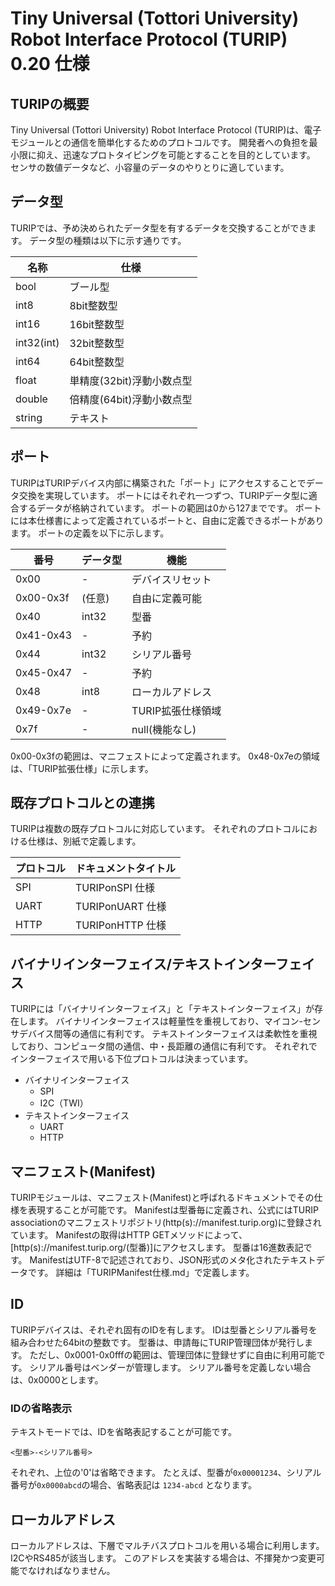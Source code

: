 # Tiny Universal (Tottori University) Robot Interface Protocol (TURIP) 0.20 仕様

## TURIPの概要

Tiny Universal (Tottori University) Robot Interface Protocol (TURIP)は、電子モジュールとの通信を簡単化するためのプロトコルです。
開発者への負担を最小限に抑え、迅速なプロトタイピングを可能とすることを目的としています。
センサの数値データなど、小容量のデータのやりとりに適しています。

## データ型

TURIPでは、予め決められたデータ型を有するデータを交換することができます。
データ型の種類は以下に示す通りです。

| 名称        | 仕様                  |
|------------|----------------------|
| bool       | ブール型               |
| int8       | 8bit整数型             |
| int16      | 16bit整数型            |
| int32(int) | 32bit整数型            |
| int64      | 64bit整数型            |
| float      | 単精度(32bit)浮動小数点型 |
| double     | 倍精度(64bit)浮動小数点型 |
| string     | テキスト               |

## ポート

TURIPはTURIPデバイス内部に構築された「ポート」にアクセスすることでデータ交換を実現しています。
ポートにはそれぞれ一つずつ、TURIPデータ型に適合するデータが格納されています。
ポートの範囲は0から127までです。
ポートには本仕様書によって定義されているポートと、自由に定義できるポートがあります。
ポートの定義を以下に示します。

番号       | データ型   | 機能
----------|----------|------------------
0x00      | -        | デバイスリセット
0x00-0x3f | (任意)    | 自由に定義可能
0x40      | int32    | 型番
0x41-0x43 | -        | 予約
0x44      | int32    | シリアル番号
0x45-0x47 | -        | 予約
0x48      | int8     | ローカルアドレス
0x49-0x7e | -        | TURIP拡張仕様領域
0x7f      | -        | null(機能なし)

0x00-0x3fの範囲は、マニフェストによって定義されます。
0x48-0x7eの領域は、「TURIP拡張仕様」に示します。

## 既存プロトコルとの連携

TURIPは複数の既存プロトコルに対応しています。
それぞれのプロトコルにおける仕様は、別紙で定義します。

プロトコル       | ドキュメントタイトル
---------------|------------------
SPI            | TURIPonSPI 仕様
UART           | TURIPonUART 仕様
HTTP           | TURIPonHTTP 仕様

## バイナリインターフェイス/テキストインターフェイス

TURIPには「バイナリインターフェイス」と「テキストインターフェイス」が存在します。
バイナリインターフェイスは軽量性を重視しており、マイコン-センサデバイス間等の通信に有利です。
テキストインターフェイスは柔軟性を重視しており、コンピュータ間の通信、中・長距離の通信に有利です。
それぞれでインターフェイスで用いる下位プロトコルは決まっています。

- バイナリインターフェイス
  - SPI
  - I2C（TWI）
- テキストインターフェイス
  - UART
  - HTTP

## マニフェスト(Manifest)

TURIPモジュールは、マニフェスト(Manifest)と呼ばれるドキュメントでその仕様を表現することが可能です。
Manifestは型番毎に定義され、公式にはTURIP associationのマニフェストリポジトリ(http(s)://manifest.turip.org)に登録されています。
Manifestの取得はHTTP GETメソッドによって、[http(s)://manifest.turip.org/(型番)]にアクセスします。
型番は16進数表記です。
ManifestはUTF-8で記述されており、JSON形式のメタ化されたテキストデータです。
詳細は「TURIPManifest仕様.md」で定義します。

## ID

TURIPデバイスは、それぞれ固有のIDを有します。
IDは型番とシリアル番号を組み合わせた64bitの整数です。
型番は、申請毎にTURIP管理団体が発行します。
ただし、0x0001-0x0fffの範囲は、管理団体に登録せずに自由に利用可能です。
シリアル番号はベンダーが管理します。
シリアル番号を定義しない場合は、0x0000とします。

### IDの省略表示

テキストモードでは、IDを省略表記することが可能です。

`<型番>-<シリアル番号>`

それぞれ、上位の'0'は省略できます。
たとえば、型番が`0x00001234`、シリアル番号が`0x0000abcd`の場合、省略表記は
`1234-abcd`
となります。

## ローカルアドレス

ローカルアドレスは、下層でマルチバスプロトコルを用いる場合に利用します。
I2CやRS485が該当します。
このアドレスを実装する場合は、不揮発かつ変更可能でなければなりません。
